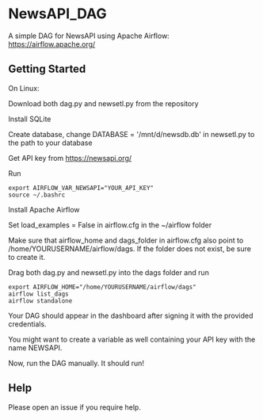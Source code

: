 #  NewsAPI_DAG

A simple DAG for NewsAPI using Apache Airflow: https://airflow.apache.org/

## Getting Started

On Linux:

Download both dag.py and newsetl.py from the repository

Install SQLite

Create database, change DATABASE = '/mnt/d/newsdb.db' in newsetl.py to the path to your database

Get API key from https://newsapi.org/

Run
```
export AIRFLOW_VAR_NEWSAPI="YOUR_API_KEY"
source ~/.bashrc
```

Install Apache Airflow

Set load_examples = False in airflow.cfg in the ~/airflow folder

Make sure that airflow_home and dags_folder in airflow.cfg also point to /home/YOURUSERNAME/airflow/dags. If the folder does not exist, be sure to create it.

Drag both dag.py and newsetl.py into the dags folder and run

```
export AIRFLOW_HOME="/home/YOURUSERNAME/airflow/dags"
airflow list_dags
airflow standalone
```

Your DAG should appear in the dashboard after signing it with the provided credentials.

You might want to create a variable as well containing your API key with the name NEWSAPI.

Now, run the DAG manually. It should run! 

## Help

Please open an issue if you require help.
